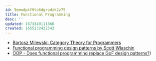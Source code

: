 ```yaml
---
id: 9emwdpkf9ta6dgrpdzk2z75
title: Functional Programming
desc: ''
updated: 1673340111866
created: 1655132422542
---
```



- [Bartosz Milewski: Category Theory for Programmers][milewski-book]
- [Functional programming design patterns by Scott Wlaschin][functional-design-patterns]
- [OOP - Does functional programming replace GoF design patterns?][gof-design-patterns])

[milewski-book]: https://github.com/hmemcpy/milewski-ctfp-pdf/
[functional-design-patterns]: https://vimeo.com/113588389
[gof-design-patterns]: https://stackoverflow.com/questions/327955/does-functional-programming-replace-gof-design-patterns
